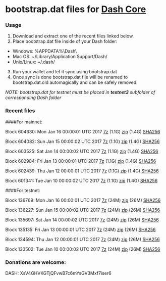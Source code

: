 # bootstrap.dat files for [Dash Core](https://www.dash.org)

### Usage

1. Download and extract one of the recent files linked below.
2. Place bootstrap.dat file inside of your Dash folder:
 - Windows: %APPDATA%\Dash\
 - Mac OS: ~/Library/Application Support/Dash/
 - Unix/Linux: ~/.dash/
3. Run your wallet and let it sync using bootstrap.dat
4. Once sync is done bootstrap.dat file will be renamed to bootstrap.dat.old automagically and can be safely removed.

_NOTE: bootstrap.dat for testnet must be placed in **testnet3** subfolder of corresponding Dash folder_

### Recent files

####For mainnet:

Block 604630: Mon Jan 16 00:00:01 UTC 2017 [7z](https://transfer.sh/qnn8M/bootstrap.dat.20170116.7z) (1.1G) [zip](https://transfer.sh/49tSi/bootstrap.dat.20170116.zip) (1.4G) [SHA256](https://transfer.sh/dnURP/sha256.txt)

Block 604082: Sun Jan 15 00:00:02 UTC 2017 [7z](https://transfer.sh/zcADO/bootstrap.dat.20170115.7z) (1.1G) [zip](https://transfer.sh/5XV2a/bootstrap.dat.20170115.zip) (1.4G) [SHA256](https://transfer.sh/hiz4E/sha256.txt)

Block 603525: Sat Jan 14 00:00:02 UTC 2017 [7z](https://transfer.sh/3QVy2/bootstrap.dat.20170114.7z) (1.1G) [zip](https://transfer.sh/pbdYQ/bootstrap.dat.20170114.zip) (1.4G) [SHA256](https://transfer.sh/fwkXt/sha256.txt)

Block 602984: Fri Jan 13 00:00:01 UTC 2017 [7z](https://transfer.sh/MutVd/bootstrap.dat.20170113.7z) (1.1G) [zip](https://transfer.sh/8TkmT/bootstrap.dat.20170113.zip) (1.4G) [SHA256](https://transfer.sh/wZEWf/sha256.txt)

Block 602439: Thu Jan 12 00:00:01 UTC 2017 [7z](https://transfer.sh/Nibb0/bootstrap.dat.20170112.7z) (1.1G) [zip](https://transfer.sh/GxG2U/bootstrap.dat.20170112.zip) (1.4G) [SHA256](https://transfer.sh/IIO4z/sha256.txt)

Block 601341: Tue Jan 10 00:00:02 UTC 2017 [7z](https://transfer.sh/bBMZo/bootstrap.dat.20170110.7z) (1.1G) [zip](https://transfer.sh/FeqJv/bootstrap.dat.20170110.zip) (1.4G) [SHA256](https://transfer.sh/9pcQc/sha256.txt)

####For testnet:

Block 136769: Mon Jan 16 00:00:01 UTC 2017 [7z](https://transfer.sh/jQS6e/bootstrap.dat.20170116.7z) (24M) [zip](https://transfer.sh/DSANs/bootstrap.dat.20170116.zip) (26M) [SHA256](https://transfer.sh/rhxpd/sha256.txt)

Block 136227: Sun Jan 15 00:00:02 UTC 2017 [7z](https://transfer.sh/OzhbY/bootstrap.dat.20170115.7z) (24M) [zip](https://transfer.sh/4JreJ/bootstrap.dat.20170115.zip) (26M) [SHA256](https://transfer.sh/Hw5rq/sha256.txt)

Block 135697: Sat Jan 14 00:00:02 UTC 2017 [7z](https://transfer.sh/u5f4x/bootstrap.dat.20170114.7z) (24M) [zip](https://transfer.sh/M0VcC/bootstrap.dat.20170114.zip) (26M) [SHA256](https://transfer.sh/sl99k/sha256.txt)

Block 135135: Fri Jan 13 00:00:01 UTC 2017 [7z](https://transfer.sh/12NZQ2/bootstrap.dat.20170113.7z) (24M) [zip](https://transfer.sh/13L3vm/bootstrap.dat.20170113.zip) (26M) [SHA256](https://transfer.sh/b6M7H/sha256.txt)

Block 134594: Thu Jan 12 00:00:01 UTC 2017 [7z](https://transfer.sh/ki6f1/bootstrap.dat.20170112.7z) (24M) [zip](https://transfer.sh/khLoA/bootstrap.dat.20170112.zip) (26M) [SHA256](https://transfer.sh/SEA2d/sha256.txt)

Block 133502: Tue Jan 10 00:00:02 UTC 2017 [7z](https://transfer.sh/3kQAo/bootstrap.dat.20170110.7z) (24M) [zip](https://transfer.sh/Mh9Kx/bootstrap.dat.20170110.zip) (26M) [SHA256](https://transfer.sh/111A9Z/sha256.txt)

### Donations are welcome:

DASH: XsV4GHVKGTjQFvwB7c6mYsGV3Mxf7iser6
